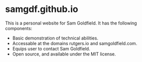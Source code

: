 # **samgdf.github.io**

This is a personal website for Sam Goldfield. It has the following components:
* Basic demonstration of technical abilities.
* Accessable at the domains rutgers.io and samgoldfield.com.
* Equips user to contact Sam Goldfield.
* Open source, and available under the MIT license.